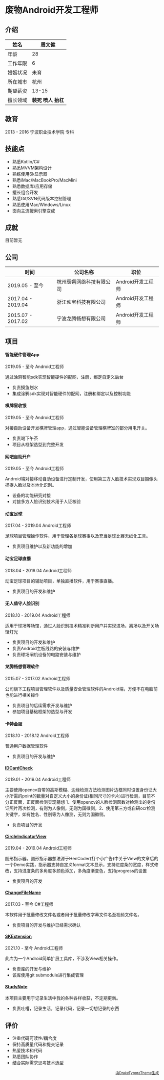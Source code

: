 # 废物Android开发工程师

## 介绍

| 姓名     | 周文健                       |
| -------- | ---------------------------- |
| 年龄     | 28                           |
| 工作年限 | 6                            |
| 婚姻状况 | 未育                         |
| 所在城市 | 杭州                         |
| 期望薪资 | 13-15                         |
| 擅长领域 | **装死**  **喷人**  **抬杠** |



## 教育

2013 - 2016    宁波职业技术学院    专科



## 技能点

- 熟悉Kotlin/C#
- 熟悉MVVM架构设计
- 熟练使用6k显示器
- 熟悉iMac/MacBookPro/MacMini
- 熟悉数据库/应用存储
- 擅长组合开发
- 熟悉Git/SVN代码版本控制管理
- 熟悉使用Mac/Windows/Linux
- 面向主流搜索引擎变成



## 成就

目前暂无

## 公司

| 时间              | 公司名称 | 职位       |
| ----------------- | -------- | ---------- |
| 2019.05 - 至今    | 杭州辰朔网络科技有限公司       | Android开发工程师   |
| 2017.04 - 2019.04 | 浙江动宝科技有限公司    | Android开发工程师 |
| 2015.07 - 2017.02 | 宁波龙腾畅想有限公司  | Android开发工程师 |



## 项目

#### 智能硬件管理App

2019.05 - 至今	Android工程师

通过涂鸦智能sdk实现智能硬件的配网，注册，绑定自定义后台

- 负责摸鱼划水
- 集成涂鸦sdk实现对智能硬件的配网，注册和绑定以及控制功能



#### 棋牌室收银

2019.05 - 至今	Android工程师

对接自助设备开发棋牌管理app，通过智能设备管理棋牌室的部分用电开关。

- 负责喝下午茶
- 项目从框架选型到完整开发



#### 网吧自助开户

2019.05 - 至今	Android工程师

Android端对接移动自助设备进行定制开发，使用第三方人脸技术实现双目摄像头捕捉人脸以及本地化识别。

- 设备的功能研究对接
- 对接多方人脸识别技术用于人证核验



#### 动宝足球

2017.04 - 2019.04	Android工程师

足球项目管理操作软件，用于管理各足球赛事以及充当足球比赛无纸化工具。

- 负责项目维护以及新功能的增加

#### 动宝足球直播

2018.04 - 2019.04	Android工程师

动宝足球项目的辅助项目，单独直播软件，用于赛事直播。

- 负责项目的开发和维护

#### 无人值守人脸识别

2018.10 - 2019.04	Android工程师

适用于球场等场馆，通过人脸识别技术精准判断用户并实现进场，离场以及开关场馆灯光

- 负责项目的开发和维护
- 负责Android主板线路的安装与维护
- 负责球场闸机设备的电路安装与维护

#### 龙腾畅想管理软件

2015.07 - 2017.02	Android工程师

公司旗下工程项目管理软件以及质量安全管理软件的Android端，方便不在电脑前也能进行相关操作

- 负责项目的后续需求开发与维护
- 参加项目基础框架的选型与开发

#### 卡特金服

2018.10 - 2018.12	Android工程师

普通用户数据管理软件

- 负责项目的开发与维护

#### [IDCardCheck](https://github.com/SilverIceKey/IDCardCheck)

2019.01 - 2019.04	Android工程师

主要使用opencv自带的高斯模糊、边缘检测方法检测图片边框同时设置身份证大小所需的point的数量对自定义大小的身份证(相同尺寸的卡片)进行检测，目前不分正反面，正反面检测实现猜想 1、使用opencv的人脸检测函数对检测出的身份证照片再次检测，有则为人像侧，无则为国徽侧，2、使用第三方或自研ocr检测关键字，如有姓名、性别等为人像测，无则为国徽侧。

- 负责项目的开发

#### [CircleIndicatorView](https://github.com/SilverIceKey/CircleIndicatorView)

2019.04 - 2019.04	Android工程师

圆形指示器。圆形指示器想法源于HenCoder(打个小广告)中关于View的文章后的一个Demo实践，指示器支持自定义format文本显示，支持进度条的宽度，样式修改，支持进度条的多角度多颜色添加，多角度渐变色，支持progress的设置

- 负责项目的开发

#### [ChangeFileName](https://github.com/SilverIceKey/ChangeFileName)

2017.03 - 至今	C#工程师

本软件用于批量修改文件名或者用于批量修改字幕文件名至视频文件名。

- 负责项目的开发与维护已经需求确认

#### [SKExtension](https://github.com/SilverIceKey/SKExtension)

2021.10 - 至今	Android工程师

此库为一个Android简单扩展工具库，不涉及View相关操作。

- 负责库的开发与维护
- 该库使用git submodule进行集成管理

#### [StudyNote](https://github.com/SilverIceKey/StudyNote)

本项目主要用于记录生活中我的各种各样收获，不定期更新。

- 负责吐槽，记录生活，记录代码，记录一切想记录的东西


## 评价

- 注重代码可读性/耦合度
- 保持高质量代码和提交记录
- 热爱技术和代码
- 熟悉团队协作
- 结合实际需求思考技术选型









<p align="right"><small><a href="https://github.com/liangjingkanji/Resume-Template">由DrakeTyporaTheme生成</a></small></p>
